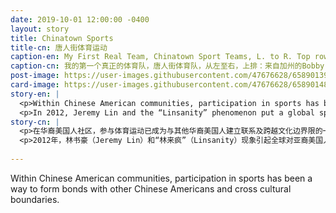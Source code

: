 ```yaml
---
date: 2019-10-01 12:00:00 -0400
layout: story
title: Chinatown Sports 
title-cn: 唐人街体育运动
caption-en: My First Real Team, Chinatown Sport Teams, L. to R. Top row. Bobby (Red Tie) Lee, CA; Gilbert Chin, FLA; Coach Lung Chin; Shang Wong Wu; Bill Chin. Bottom row. Robert (Smokey) Lee, Southbridge tower NY; James Wong, Seaford LI; Ralph Chin; Edwin "Peanut" Chu, Long Island; Daniel Wong, 1943, Museum of Chinese in America (MOCA) Collection
caption-cn: 我的第一个真正的体育队，唐人街体育队，从左至右，上排：来自加州的Bobby (Red Tie) Lee、来自佛罗里达的Gilbert Chin、Lung Chin教练、Shang Wong Wu、Bill Chin，下排： 来自纽约曼哈顿Southbridge tower的Robert (Smokey) Lee、来自长岛Seaford 的James Wong、Ralph Chin;、来自长岛的Edwin "Peanut" Chu、以及Daniel Wong，1943年，美国华人博物馆（MOCA）馆藏
post-image: https://user-images.githubusercontent.com/47676628/65890139-6b723580-e370-11e9-9641-afbbcd4c94de.jpg
card-image: https://user-images.githubusercontent.com/47676628/65890148-7036e980-e370-11e9-865f-04fe03affe95.jpg
story-en: |
  <p>Within Chinese American communities, participation in sports has been a way to form bonds with other Chinese Americans and cross cultural boundaries. In New York City’s Chinatown, basketball courts were scarce but 22 different basketball teams cropped up across the metropolitan area from the 40s to the mid-60s. During the mid-1930s, a group of young men called the Chinese Athletic Club (CAC) would meet for an hour every week at the Church of All Nations on Second Avenue and Houston Street in New York to play basketball and swim. The World War II draft and Japanese internment stole away many players from teams across the city. One of the CAC's founding members, Coach Lung Chin (Back Row, Center), consolidated the Chinese Basketball Club and the Dragons into the CAC and sacrificed time from his business to shape his players into true athletes. Representing the local Police 5th Precinct, the newly formed Chinatown Midgets, pictured above, won 25 straight games to win the Police Athletic League NYC Midget Championship in 1945, even playing an exhibition game before a sold out crowd at Madison Square Garden during the National Invitation Tournament (NIT) for college basketball that year. The team's success generated sources to form the Chinese Community Club (CCC.) </p>
  <p>In 2012, Jeremy Lin and the “Linsanity” phenomenon put a global spotlight on perceptions of Asian American masculinity, sparked a debate about the myth of a pure athletic meritocracy at work in evaluating player potential, and highlighted the degree to which Asian American basketball networks are able to produce elite players.</p>
story-cn: |
  <p>在华裔美国人社区，参与体育运动已成为与其他华裔美国人建立联系及跨越文化边界限的一种方式。在纽约市的唐人街，篮球场稀缺，但从40年代到60年代中期，大都会地区涌现了22支不同的篮球队。20世纪30年代中期，一群名为“华人体育俱乐部”（Chinese Athletic Club ，简称CAC）的年轻人每周会在纽约第二大道和休斯顿街的万国教堂（Church of All Nations）聚会一个小时，一起打篮球和游泳。第二次世界大战的征兵和拘禁日本人带走了市内的许多队员。CAC的创始成员之一，教练Lung Chin（后排，中间）将华人篮球俱乐部（Chinese Basketball Club）和龙队（Dragons）合并为CAC，并牺牲了自己的工作时间，以培养他的球员成为真正的运动员。1945年，新成立的唐人街矮人队（Chinatown Midgets，见上图）代表当地警署第五辖区参加纽约警署体育联盟矮人冠军赛，连赢25场获得冠军。他们甚至还在当年的全国大学篮球邀请赛期间，在满座的麦迪逊花园广场里打了一场表演赛。该队的成功为华人社区俱乐部（Chinese Community Club，简称CCC）的成立奠定了基础。</p>
  <p>2012年，林书豪（Jeremy Lin）和“林来疯”（Linsanity）现象引起全球对亚裔美国人阳刚之气的关注，引发了一场关于纯粹地通过评估球员潜力来选拔体育英才的神话般的讨论，并着重强调了亚裔美国篮球界能够培养精英球员的程度。</p>
  
---
```

Within Chinese American communities, participation in sports has been a way to form bonds with other Chinese Americans and cross cultural boundaries.
